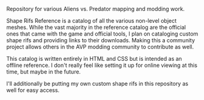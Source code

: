 Repository for various Aliens vs. Predator mapping and modding work.

Shape Rifs Reference is a catalog of all the various non-level object meshes. While the vast majority in the reference catalog are the official ones that came with the game and official tools, I plan on cataloging custom shape rifs and providing links to their downloads. Making this a community project allows others in the AVP modding community to contribute as well.

This catalog is written entirely in HTML and CSS but is intended as an offline reference. I don't really feel like setting it up for online viewing at this time, but maybe in the future.

I'll additionally be putting my own custom shape rifs in this repository as well for easy access.
